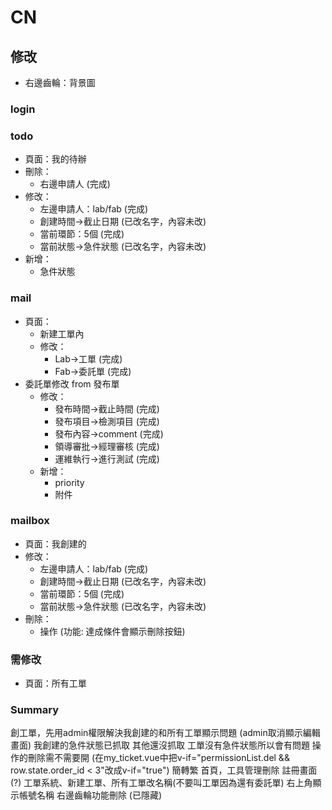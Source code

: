 # CN 

<!-- ## templete
### login
- fab/lab
- ID
- password
- no 註冊

### todo
- mail
    - 審核狀態/急件狀態/lab
    - 時間
    - sorted
- 個人消息
    - mail 中的審核狀態
    - ->mailbox
### mail
- 審核狀態/急件狀態/lab
- 時間
- 檢測項目
- 副檔(.pdf, 1mb)

### mailbox
- 依 lab/fab 分類
- 寄件備份
- list
    - 審核狀態 -->

## 修改
- 右邊齒輪：背景圖
### login
### todo
- 頁面：我的待辦
- 刪除：
    - 右邊申請人 (完成)
- 修改：
    - 左邊申請人：lab/fab (完成)
    - 創建時間->截止日期 (已改名字，內容未改)
    - 當前環節：5個 (完成)
    - 當前狀態->急件狀態 (已改名字，內容未改)
- 新增：
    - 急件狀態
### mail
- 頁面：
    - 新建工單內
    - 修改：
        - Lab->工單 (完成)
        - Fab->委託單 (完成)
- 委託單修改 from 發布單
    - 修改：
        - 發布時間->截止時間 (完成)
        - 發布項目->檢測項目 (完成)
        - 發布內容->comment (完成)
        - 領導審批->經理審核 (完成)
        - 運維執行->進行測試 (完成)
    - 新增：
        - priority
        - 附件
### mailbox
- 頁面：我創建的
- 修改：
    - 左邊申請人：lab/fab (完成)
    - 創建時間->截止日期 (已改名字，內容未改)
    - 當前環節：5個 (完成)
    - 當前狀態->急件狀態 (已改名字，內容未改)
- 刪除：
    - 操作 (功能: 達成條件會顯示刪除按鈕)
### 需修改
- 頁面：所有工單

### Summary
創工單，先用admin權限解決我創建的和所有工單顯示問題 (admin取消顯示編輯畫面)
我創建的急件狀態已抓取
其他還沒抓取
工單沒有急件狀態所以會有問題
操作的刪除需不需要開 (在my_ticket.vue中把v-if="permissionList.del && row.state.order_id < 3"改成v-if="true")
簡轉繁
首頁，工具管理刪除
註冊畫面(?)
工單系統、新建工單、所有工單改名稱(不要叫工單因為還有委託單)
右上角顯示帳號名稱
右邊齒輪功能刪除 (已隱藏)

